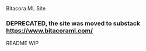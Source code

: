 Bitacora ML Site

### DEPRECATED, the site was moved to substack https://www.bitacoraml.com/

README WIP

